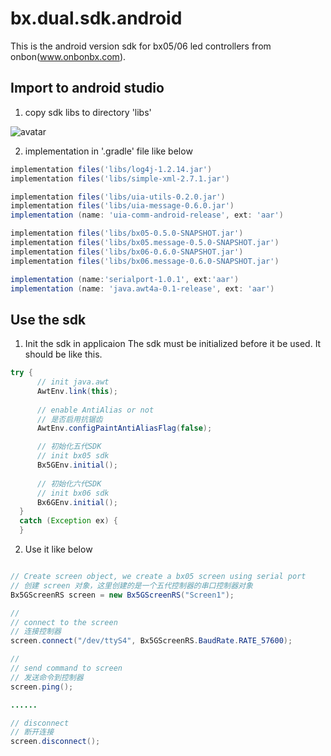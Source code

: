 # bx.dual.sdk.android
This is the android version sdk for bx05/06 led controllers from onbon(www.onbonbx.com).

## Import to android studio
1. copy sdk libs to directory 'libs'

![avatar](https://github.com/onbonlab/bx.dual.sdk.android/blob/master/doc/pic/copy%20libs.png)


2. implementation  in '.gradle' file like below
```gradle
implementation files('libs/log4j-1.2.14.jar')
implementation files('libs/simple-xml-2.7.1.jar')

implementation files('libs/uia-utils-0.2.0.jar')
implementation files('libs/uia-message-0.6.0.jar')
implementation (name: 'uia-comm-android-release', ext: 'aar')

implementation files('libs/bx05-0.5.0-SNAPSHOT.jar')
implementation files('libs/bx05.message-0.5.0-SNAPSHOT.jar')
implementation files('libs/bx06-0.6.0-SNAPSHOT.jar')
implementation files('libs/bx06.message-0.6.0-SNAPSHOT.jar')

implementation (name:'serialport-1.0.1', ext:'aar')
implementation (name: 'java.awt4a-0.1-release', ext: 'aar')

```

## Use the sdk
1. Init the sdk in applicaion 
The sdk must be initialized before it be used. It should be like this.
```java
try {
      // init java.awt
      AwtEnv.link(this);   
      
      // enable AntiAlias or not
      // 是否启用抗锯齿
      AwtEnv.configPaintAntiAliasFlag(false);     

      // 初始化五代SDK
      // init bx05 sdk
      Bx5GEnv.initial();
  
      // 初始化六代SDK
      // init bx06 sdk
      Bx6GEnv.initial();
  }
  catch (Exception ex) {
  }

```

2. Use it like below
```java

// Create screen object, we create a bx05 screen using serial port
// 创建 screen 对象，这里创建的是一个五代控制器的串口控制器对象
Bx5GScreenRS screen = new Bx5GScreenRS("Screen1");

//
// connect to the screen
// 连接控制器
screen.connect("/dev/ttyS4", Bx5GScreenRS.BaudRate.RATE_57600);

// 
// send command to screen
// 发送命令到控制器
screen.ping();

......

// disconnect
// 断开连接
screen.disconnect();
```


